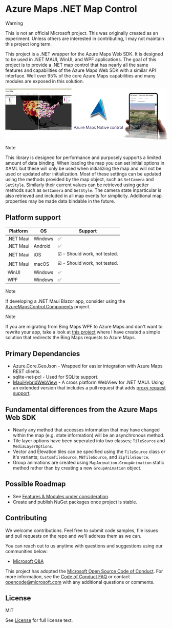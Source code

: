 # Azure Maps .NET Map Control

> [!WARNING]  
> This is not an official Microsoft project. This was originally created as an experiment. Unless others are interested in contributing, I may not maintain this project long term. 

This project is a .NET wrapper for the Azure Maps Web SDK. It is designed to be used in .NET MAUI, WinUI, and WPF applications. 
The goal of this project is to provide a .NET map control that has nearly all the same features and capabilities of the Azure Maps Web SDK with a similar API interface. 
Well over 95% of the core Azure Maps capabilities and many modules are exposed in this solution. 

![](Docs/Screenshots/AzureMapsNativeControlScreenshot.png)

> [!NOTE]
> This library is designed for performance and purposely supports a limited amount of data binding. 
> When loading the map you can set initial options in XAML but these will only be used when initializing the map and will not be used or updated after initialization.
> Most of these settings can be updated using the methods provided by the map object, such as `SetCamera` and `SetStyle`. 
> Similarly their current values can be retrieved using getter methods such as `GetCamera` and `GetStyle`. 
> The camera state inparticular is also retrieved and included in all map events for simplicity. 
> Additional map properties may be made data bindable in the future.

## Platform support

| Platform | OS | Support |
| --- | --- | --- |
| .NET Maui | Windows | :white_check_mark: |
| .NET Maui | Android | :white_check_mark: |
| .NET Maui | iOS | :ballot_box_with_check: - Should work, not tested. |
| .NET Maui | macOS | :ballot_box_with_check: - Should work, not tested. |
| WinUI | Windows | :white_check_mark: |
| WPF | Windows | :white_check_mark: |

> [!NOTE]
> If developing a .NET Maui Blazor app, consider using the [AzureMapsControl.Components](https://github.com/arnaudleclerc/AzureMapsControl.Components) project.

> [!NOTE]
> If you are migrating from Bing Maps WPF to Azure Maps and don't want to rewrite your app, take a look at [this project](https://github.com/rbrundritt/AzureMapsWPFControl) where I have created a simple solution that redirects the Bing Maps requests to Azure Maps.

## Primary Dependancies

- Azure.Core.GeoJson - Wrapped for easier integration with Azure Maps REST clients.
- sqlite-net-pcl - Used for SQLite support.
- [MauiHybridWebView](https://github.com/Eilon/MauiHybridWebView) - A cross platform WebView for .NET MAUI. Using an extended version that includes a pull request that adds [proxy request support](https://github.com/Eilon/MauiHybridWebView/pull/73).

## Fundamental differences from the Azure Maps Web SDK

- Nearly any method that accesses information that may have changed within the map (e.g. state information) will be an asynchronous method.
- Tile layer options have been seperated into two classes; `TileSource` and `MediaLayerOptions`.
- Vector and Elevation tiles can be specified using the `TileSource` class or it's variants; `CustomTileSource`, `MBTileSource`, and `ZipTileSource`.
- Group animations are created using `MapAnimation.GroupAnimation` static method rather than by creating a new `GroupAnimation` object.

## Possible Roadmap

- See [Features & Modules under consideration](Docs/APICoverage.md#features--modules-under-consideration).
- Create and publish NuGet packages once project is stable.

## Contributing

We welcome contributions. Feel free to submit code samples, file issues and pull requests on the repo and we'll address them as we can. 

You can reach out to us anytime with questions and suggestions using our communities below:
* [Microsoft Q&A](https://docs.microsoft.com/answers/topics/azure-maps.html)

This project has adopted the [Microsoft Open Source Code of Conduct](https://opensource.microsoft.com/codeofconduct/). 
For more information, see the [Code of Conduct FAQ](https://opensource.microsoft.com/codeofconduct/faq/) or 
contact [opencode@microsoft.com](mailto:opencode@microsoft.com) with any additional questions or comments.

## License

MIT
 
See [License](LICENSE) for full license text.
